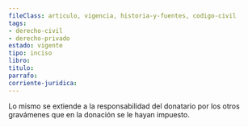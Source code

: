```yaml
---
fileClass: articulo, vigencia, historia-y-fuentes, codigo-civil
tags:
- derecho-civil
- derecho-privado
estado: vigente
tipo: inciso
libro:
titulo:
parrafo:
corriente-juridica:
---
```

Lo mismo se extiende a la responsabilidad del donatario por los otros gravámenes que en la donación se le hayan impuesto.